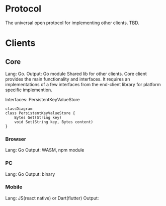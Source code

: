 # Protocol

The universal open protocol for implementing other clients.
TBD.

# Clients

## Core
Lang: Go.
Output: Go module
Shared lib for other clients.
Core client provides the main functionality and interfaces. It requires an implementations of a few interfaces from the end-client library for platform specific implemention.


Interfaces:
PersistentKeyValueStore
```mermaid
classDiagram
class PersistentKeyValueStore {
    Bytes Get(String key)
    void Set(String key, Bytes content)
}
```

### Browser 
Lang: Go
Output: WASM, npm module


### PC
Lang: Go
Output: binary

### Mobile
Lang: JS(react native) or Dart(flutter)
Output: 
